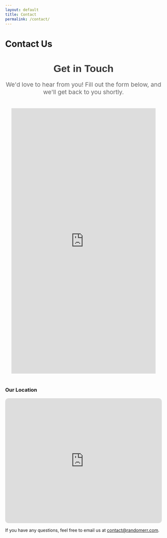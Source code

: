 ```yaml
---
layout: default
title: Contact
permalink: /contact/
---
```


# Contact Us



<main>

  <div class="form-container">
    <h2>Get in Touch</h2>
    <p class="form-description">We'd love to hear from you! Fill out the form below, and we'll get back to you shortly.</p>

<!-- Google Form Embed -->
<div class="google-form-container">
    <iframe class="google-form" id="google-form" 
        src="https://docs.google.com/forms/d/e/1FAIpQLScjRTlq41Ca-Tizns-XS5b8ZffB26ux1gd63zPCvcY1J-7a9Q/viewform?embedded=true"
        frameborder="0" scrolling="no">
        Loading…
    </iframe>
</div>


  <div class="google-map-container">
    <h3>Our Location</h3>
    <iframe id="google-map" class="google-map" src="https://www.google.com/maps/embed/v1/place?key=AIzaSyCNCmAGyN4bJYu5qeLgbASzZafm-M5TA_o&amp;language=en&amp;zoom=16&amp;q=942%20Meldon%20Ave%20Donora%2C%20PA%2015033" allowfullscreen="" title="Location on map"></iframe>
  </div>

  <div class="contact-email">
    <p>If you have any questions, feel free to email us at <a href="mailto:contact@randomerr.com">contact@randomerr.com</a>.</p>
  </div>



  <style>
 /* Container for the Google Form iframe */
.google-form-container {
    width: 100%; /* Full width */
    max-width: 900px; /* Max width for the form container */
    margin: 0 auto; /* Center the container */
    padding: 20px; /* Add padding around the iframe */
    box-sizing: border-box; /* Ensure padding doesn't affect width calculation */
}

/* Iframe Styling */
.google-form {
    width: 100%; /* Full width */
    height: 850px; /* Set height based on the form content */
    border: none; /* Remove border */
    overflow: hidden; /* Ensure no scrollbars */
    display: block; /* Ensure the iframe takes up block-level space */
}

  

    /* Form heading */
    .form-container h2 {
      font-family: 'Arial', sans-serif;
      font-size: 2rem;
      color: #333;
      text-align: center;
      margin-bottom: 10px;
    }

    /* Description text */
    .form-description {
      font-size: 1.2rem;
      color: #666;
      text-align: center;
      margin-bottom: 20px;
    }

    /* Styling for the map */
    .google-map-container {
      margin-top: 20px;
    }

    .google-map {
      width: 100%;
      height: 400px;
      border: none;
      border-radius: 10px;
    }

    /* Responsive adjustments */
    @media (max-width: 768px) {
      .form-container {
        padding: 15px;
      }

      .form-container h2 {
        font-size: 1.5rem;
      }

      .form-description {
        font-size: 1rem;
      }

      .google-form {
        height: calc(100vh - 250px); /* Adjust height for smaller screens */
      }
    }
  </style>

  <script>
    // Adjust iframe height dynamically
    function adjustIframeHeight() {
      const iframe = document.getElementById('google-form');
      const formContainer = document.querySelector('.form-container');
      const headerHeight = document.getElementById('contact-us').offsetHeight;
      const availableHeight = window.innerHeight - formContainer.offsetTop - headerHeight - 20; // 20px for margin

      iframe.style.height = `${availableHeight}px`;
    }

    window.addEventListener('resize', adjustIframeHeight);
    window.addEventListener('load', adjustIframeHeight);
  </script>
</main>
